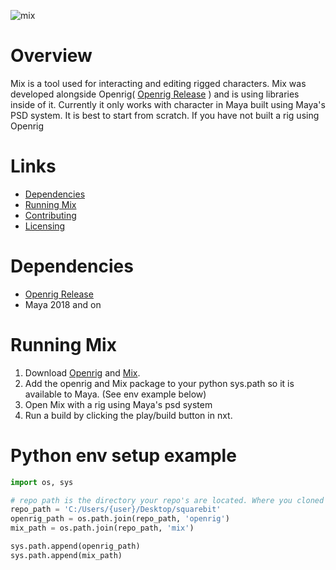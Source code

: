 ![mix](https://drive.google.com/uc?export=view&id=1t9a9mZr1iQRBr4H-xE7c2yXQVV-nDTY0)


# Overview 
Mix is a tool used for interacting and editing rigged characters. Mix was developed alongside Openrig( [Openrig Release](https://github.com/squarebit-studios/openrig/releases/latest) ) and is using libraries inside of it. Currently it only works with character in Maya built using Maya's PSD system. It is best to start from scratch. If you have not built a rig using Openrig

# Links
- [Dependencies](#dependencies)
- [Running Mix](#running-mix)
- [Contributing](CONTRIBUTING.md)
- [Licensing](LICENSE)

# Dependencies 
* [Openrig Release](https://github.com/squarebit-studios/openrig/releases/latest)
* Maya 2018 and on

# Running Mix
1. Download [Openrig](https://github.com/squarebit-studios/openrig/releases/latest) and [Mix](https://github.com/squarebit-studios/mix/releases/latest).
2. Add the openrig and Mix package to your python sys.path so it is available to Maya. (See env example below)
3. Open Mix with a rig using Maya's psd system
4. Run a build by clicking the play/build button in nxt.

# Python env setup example
```python
import os, sys

# repo path is the directory your repo's are located. Where you cloned your repo. 
repo_path = 'C:/Users/{user}/Desktop/squarebit'
openrig_path = os.path.join(repo_path, 'openrig')
mix_path = os.path.join(repo_path, 'mix')

sys.path.append(openrig_path)
sys.path.append(mix_path)
```

